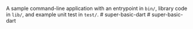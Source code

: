 A sample command-line application with an entrypoint in `bin/`, library code
in `lib/`, and example unit test in `test/`.
#   s u p e r - b a s i c - d a r t  
 #   s u p e r - b a s i c - d a r t  
 
